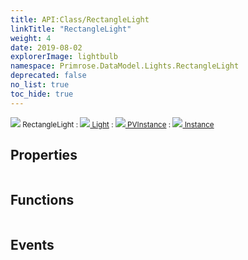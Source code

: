 ```yaml
---
title: API:Class/RectangleLight
linkTitle: "RectangleLight"
weight: 4
date: 2019-08-02
explorerImage: lightbulb
namespace: Primrose.DataModel.Lights.RectangleLight
deprecated: false
no_list: true
toc_hide: true
---
```

<small class="inheritance">
<span class="" href="/docs/api-reference/Class/RectangleLight"><img src="/icons/silk/lightbulb.png"/>&nbsp;RectangleLight</span>&nbsp;:&nbsp;<a class="" href="/docs/api-reference/Class/Light"><img src="/icons/silk/lightbulb.png"/>&nbsp;Light</a>&nbsp;:&nbsp;<a class="" href="/docs/api-reference/Class/PVInstance"><img src="/icons/silk/default.png"/>&nbsp;PVInstance</a>&nbsp;:&nbsp;<a class="" href="/docs/api-reference/Class/Instance"><img src="/icons/silk/default.png"/>&nbsp;Instance</a></small>
 
## Properties
 
<table class="studiohide">
<tbody>
</tbody>
</table>
 
## Functions
 
<table class="studiohide">
<tbody>
</tbody>
</table>
 
## Events
 
<table class="studiohide">
<tbody>
</tbody>
</table>
<b>
</b>
<div class="inheritors">
<ul class="root">
</ul>
</div>
